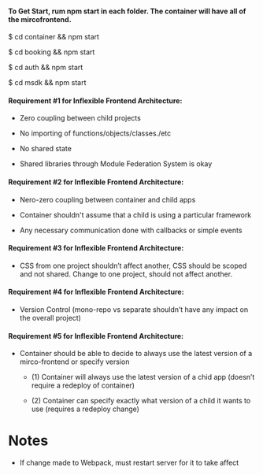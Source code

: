 
#### To Get Start, rum npm start in each folder. The container will have all of the mircofrontend.

 $ cd container && npm start 

 $ cd booking && npm start 

 $ cd auth && npm start 

 $ cd msdk && npm start 

####  Requirement #1 for Inflexible Frontend Architecture:
* Zero coupling between child projects  

* No importing of functions/objects/classes./etc

* No shared state

* Shared libraries through Module Federation System is okay

####  Requirement #2 for Inflexible Frontend Architecture:

* Nero-zero coupling between container and child apps

* Container shouldn't assume that a child is using a particular framework

* Any necessary communication done with callbacks or simple events


####  Requirement #3 for Inflexible Frontend Architecture:

* CSS from one project shouldn’t affect another, CSS should be scoped and not shared. Change to one project, should not affect another.

####  Requirement #4 for Inflexible Frontend Architecture:

* Version Control (mono-repo vs separate shouldn’t have any impact on the overall project) 
  
####  Requirement #5 for Inflexible Frontend Architecture:
* Container should be able to decide to always use the latest version of a mirco-frontend or specify version    

  * (1) Container will always use the latest version of a chid app (doesn’t require a redeploy of container)    

  * (2) Container can specify exactly what version of a child it wants to use (requires a redeploy change)

# Notes
* If change made to Webpack, must restart server for it to take affect
